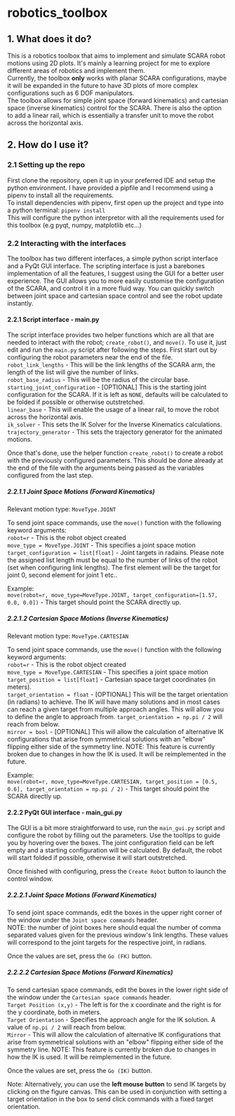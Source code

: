# robotics_toolbox

## 1. What does it do?
This is a robotics toolbox that aims to implement and simulate SCARA robot motions using 2D plots. It's mainly a learning project for me to explore different areas of robotics and implement them.  
Currently, the toolbox **only** works with planar SCARA configurations, maybe it will be expanded in the future to have 3D plots of more complex configurations such as 6 DOF manipulators.  
The toolbox allows for simple joint space (forward kinematics) and cartesian space (inverse kinematics) control for the SCARA. There is also the option to add a linear rail, which is essentially a transfer unit
to move the robot across the horizontal axis.

## 2. How do I use it?
### 2.1 Setting up the repo
First clone the repository, open it up in your preferred IDE and setup the python environment. I have provided a pipfile and I recommend using a pipenv to install all the requirements.  
To install dependencies with pipenv, first open up the project and type into a python terminal: `pipenv install`  
This will configure the python interpretor with all the requirements used for this toolbox (e.g pyqt, numpy, matplotlib etc...)

### 2.2 Interacting with the interfaces
The toolbox has two different interfaces, a simple python script interface and a PyQt GUI interface. The scripting interface is just a barebones implementation of all the features, 
I suggest using the GUI for a better user experience. The GUI allows you to more easily customise the configuration of the SCARA, and control it in a more fluid way. You can quickly
switch between joint space and cartesian space control and see the robot update instantly.

#### 2.2.1 Script interface - main.py
The script interface provides two helper functions which are all that are needed to interact with the robot; `create_robot()`, and `move()`. To use it, just edit and run the `main.py` script after following the steps. 
First start out by configuring the robot parameters near the end of the file.  
`robot_link_lengths` - This will be the link lengths of the SCARA arm, the length of the list will give the number of links.  
`robot_base_radius` - This will be the radius of the circular base.  
`starting_joint_configuration`  - [OPTIONAL] This is the starting joint configuration for the SCARA. If it is left as `NONE`, defaults will be calculated to be folded if possible or otherwise outstretched.  
`linear_base` - This will enable the usage of a linear rail, to move the robot across the horizontal axis.  
`ik_solver` - This sets the IK Solver for the Inverse Kinematics calculations.  
`trajectory_generator` - This sets the trajectory generator for the animated motions.  

Once that's done, use the helper function `create_robot()` to create a robot with the previously configured parameters. This should be done already at the end of the file with the arguments being passed as the 
variables configured from the last step. 

##### 2.2.1.1 Joint Space Motions (Forward Kinematics)
Relevant motion type:  `MoveType.JOINT`  

To send joint space commands, use the `move()` function with the following keyword arguments:  
`robot=r` - This is the robot object created  
`move_type = MoveType.JOINT` - This specifies a joint space motion  
`target_configuration = list[float]`  - Joint targets in radains. Please note the assigned list length must be equal to the number of links of the robot (set when configuring link lengths). The first element will be the target
for joint 0, second element for joint 1 etc..

Example:  
`move(robot=r, move_type=MoveType.JOINT, target_configuration=[1.57, 0.0, 0.0])`  - This target should point the SCARA directly up.

##### 2.2.1.2 Cartesian Space Motions (Inverse Kinematics)
Relevant motion type:  `MoveType.CARTESIAN`

To send joint space commands, use the `move()` function with the following keyword arguments:  
`robot=r` - This is the robot object created  
`move_type = MoveType.CARTESIAN` - This specifies a joint space motion  
`target_position = list[float]`  - Cartesian space target coordinates (in meters).  
`target_orientation = float`  - [OPTIONAL] This will be the target orientation (in radians) to achieve. The IK will have many solutions and in most cases can reach a given target from multiple approach angles.
This will allow you to define the angle to approach from. `target_orientation = np.pi / 2` will reach from below.  
`mirror = bool` - [OPTIONAL] This will allow the calculation of alternative IK configurations that arise from symmetrical solutions with an "elbow" flipping either side of the symmetry line. NOTE: This feature
is currently broken due to changes in how the IK is used. It will be reimplemented in the future.

Example:  
`move(robot=r, move_type=MoveType.CARTESIAN, target_position = [0.5, 0.6], target_orientation = np.pi / 2)`  - This target should point the SCARA directly up.

#### 2.2.2 PyQt GUI interface - main_gui.py
The GUI is a bit more straightforward to use, run the `main_gui.py` script and configure the robot by filling out the parameters. Use the tooltips to guide you by hovering over the boxes. The joint configuration
field can be left empty and a starting configuration will be calculated. By default, the robot will start folded if possible, otherwise it will start outstretched.  

Once finished with configuring, press the `Create Robot` button to launch the control window.

##### 2.2.2.1 Joint Space Motions (Forward Kinematics)
To send joint space commands, edit the boxes in the upper right corner of the window under the `Joint space commands` header.  
NOTE: the number of joint boxes here should equal the number of comma separated 
values given for the previous window's link lengths. These values will correspond to the joint targets for the respective joint, in radians.  

Once the values are set, press the `Go (FK)` button.  

##### 2.2.2.2 Cartesian Space Motions (Forward Kinematics)
To send cartesian space commands, edit the boxes in the lower right side of the window under the `Cartesian space commands` header.  
`Target Position (x,y)` - The left is for the x coordinate and the right is for the y coordinate, both in meters.  
`Target Orientation` - Specifies the approach angle for the IK solution. A value of `np.pi / 2` will reach from below.  
`Mirror` - This will allow the calculation of alternative IK configurations that arise from symmetrical solutions with an "elbow" flipping either side of the symmetry line. NOTE: This feature
is currently broken due to changes in how the IK is used. It will be reimplemented in the future.  

Once the values are set, press the `Go (IK)` button.

Note:
Alternatively, you can use the **left mouse button** to send IK targets by clicking on the figure canvas. This can be used in conjunction with setting a target orientation in the box to 
send click commands with a fixed target orientation.
